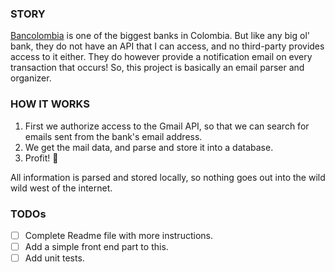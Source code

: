 ### STORY

[Bancolombia](https://www.grupobancolombia.com/) is one of the biggest banks in Colombia. But like any big ol' bank, they do not have an API that I can access, and no third-party provides access to it either. They do however provide a notification email on every transaction that occurs! So, this project is basically an email parser and organizer.

### HOW IT WORKS

1.  First we authorize access to the Gmail API, so that we can search for emails sent from the bank's email address.
2.  We get the mail data, and parse and store it into a database.
3.  Profit! :money_with_wings:

All information is parsed and stored locally, so nothing goes out into the wild wild west of the internet.

### TODOs

* [ ] Complete Readme file with more instructions.
* [ ] Add a simple front end part to this.
* [ ] Add unit tests.
